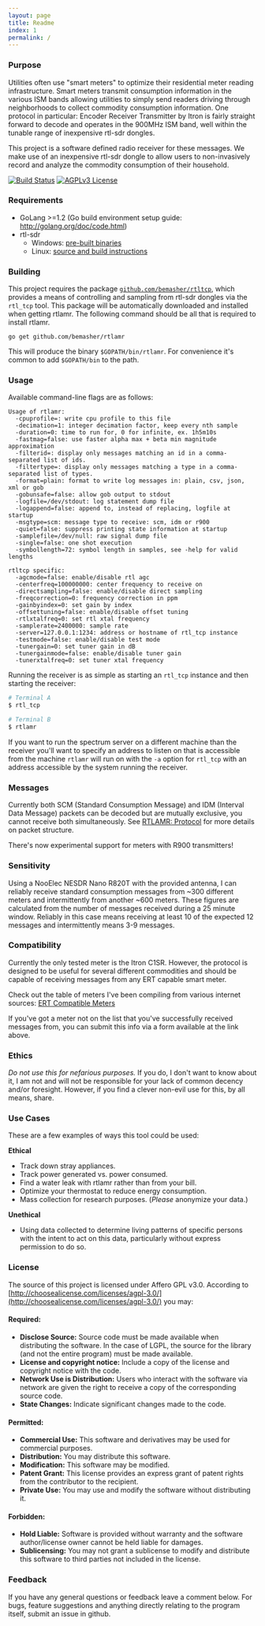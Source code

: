 ```yaml
---
layout: page
title: Readme
index: 1
permalink: /
---
```


### Purpose
Utilities often use "smart meters" to optimize their residential meter reading infrastructure. Smart meters transmit consumption information in the various ISM bands allowing utilities to simply send readers driving through neighborhoods to collect commodity consumption information. One protocol in particular: Encoder Receiver Transmitter by Itron is fairly straight forward to decode and operates in the 900MHz ISM band, well within the tunable range of inexpensive rtl-sdr dongles.

This project is a software defined radio receiver for these messages. We make use of an inexpensive rtl-sdr dongle to allow users to non-invasively record and analyze the commodity consumption of their household.

[![Build Status](http://img.shields.io/travis/bemasher/rtlamr.svg?style=flat)](https://travis-ci.org/bemasher/rtlamr) [![AGPLv3 License](http://img.shields.io/badge/license-AGPLv3-blue.svg?style=flat)](http://choosealicense.com/licenses/agpl-3.0/)

### Requirements
 * GoLang >=1.2 (Go build environment setup guide: http://golang.org/doc/code.html)
 * rtl-sdr
   * Windows: [pre-built binaries](http://sdr.osmocom.org/trac/attachment/wiki/rtl-sdr/RelWithDebInfo.zip)
   * Linux: [source and build instructions](http://sdr.osmocom.org/trac/wiki/rtl-sdr)

### Building
This project requires the package [`github.com/bemasher/rtltcp`](http://godoc.org/github.com/bemasher/rtltcp), which provides a means of controlling and sampling from rtl-sdr dongles via the `rtl_tcp` tool. This package will be automatically downloaded and installed when getting rtlamr. The following command should be all that is required to install rtlamr.

    go get github.com/bemasher/rtlamr

This will produce the binary `$GOPATH/bin/rtlamr`. For convenience it's common to add `$GOPATH/bin` to the path.

### Usage
Available command-line flags are as follows:

```
Usage of rtlamr:
  -cpuprofile=: write cpu profile to this file
  -decimation=1: integer decimation factor, keep every nth sample
  -duration=0: time to run for, 0 for infinite, ex. 1h5m10s
  -fastmag=false: use faster alpha max + beta min magnitude approximation
  -filterid=: display only messages matching an id in a comma-separated list of ids.
  -filtertype=: display only messages matching a type in a comma-separated list of types.
  -format=plain: format to write log messages in: plain, csv, json, xml or gob
  -gobunsafe=false: allow gob output to stdout
  -logfile=/dev/stdout: log statement dump file
  -logappend=false: append to, instead of replacing, logfile at startup
  -msgtype=scm: message type to receive: scm, idm or r900
  -quiet=false: suppress printing state information at startup
  -samplefile=/dev/null: raw signal dump file
  -single=false: one shot execution
  -symbollength=72: symbol length in samples, see -help for valid lengths

rtltcp specific:
  -agcmode=false: enable/disable rtl agc
  -centerfreq=100000000: center frequency to receive on
  -directsampling=false: enable/disable direct sampling
  -freqcorrection=0: frequency correction in ppm
  -gainbyindex=0: set gain by index
  -offsettuning=false: enable/disable offset tuning
  -rtlxtalfreq=0: set rtl xtal frequency
  -samplerate=2400000: sample rate
  -server=127.0.0.1:1234: address or hostname of rtl_tcp instance
  -testmode=false: enable/disable test mode
  -tunergain=0: set tuner gain in dB
  -tunergainmode=false: enable/disable tuner gain
  -tunerxtalfreq=0: set tuner xtal frequency
```

Running the receiver is as simple as starting an `rtl_tcp` instance and then starting the receiver:

```bash
# Terminal A
$ rtl_tcp

# Terminal B
$ rtlamr
```

If you want to run the spectrum server on a different machine than the receiver you'll want to specify an address to listen on that is accessible from the machine `rtlamr` will run on with the `-a` option for `rtl_tcp` with an address accessible by the system running the receiver.

### Messages
Currently both SCM (Standard Consumption Message) and IDM (Interval Data Message) packets can be decoded but are mutually exclusive, you cannot receive both simultaneously. See [RTLAMR: Protocol](http://bemasher.github.io/rtlamr/protocol.html) for more details on packet structure.

There's now experimental support for meters with R900 transmitters!

### Sensitivity
Using a NooElec NESDR Nano R820T with the provided antenna, I can reliably receive standard consumption messages from ~300 different meters and intermittently from another ~600 meters. These figures are calculated from the number of messages received during a 25 minute window. Reliably in this case means receiving at least 10 of the expected 12 messages and intermittently means 3-9 messages.

### Compatibility
Currently the only tested meter is the Itron C1SR. However, the protocol is designed to be useful for several different commodities and should be capable of receiving messages from any ERT capable smart meter.

Check out the table of meters I've been compiling from various internet sources: [ERT Compatible Meters](https://github.com/bemasher/rtlamr/blob/master/meters.md)

If you've got a meter not on the list that you've successfully received messages from, you can submit this info via a form available at the link above.

### Ethics
_Do not use this for nefarious purposes._ If you do, I don't want to know about it, I am not and will not be responsible for your lack of common decency and/or foresight. However, if you find a clever non-evil use for this, by all means, share.

### Use Cases
These are a few examples of ways this tool could be used:

**Ethical**
 * Track down stray appliances.
 * Track power generated vs. power consumed.
 * Find a water leak with rtlamr rather than from your bill.
 * Optimize your thermostat to reduce energy consumption.
 * Mass collection for research purposes. (_Please_ anonymize your data.)

**Unethical**
 * Using data collected to determine living patterns of specific persons with the intent to act on this data, particularly without express permission to do so.

### License
The source of this project is licensed under Affero GPL v3.0. According to [http://choosealicense.com/licenses/agpl-3.0/](http://choosealicense.com/licenses/agpl-3.0/) you may:

#### Required:

 * **Disclose Source:** Source code must be made available when distributing the software. In the case of LGPL, the source for the library (and not the entire program) must be made available.
 * **License and copyright notice:** Include a copy of the license and copyright notice with the code.
 * **Network Use is Distribution:** Users who interact with the software via network are given the right to receive a copy of the corresponding source code.
 * **State Changes:** Indicate significant changes made to the code.

#### Permitted:

 * **Commercial Use:** This software and derivatives may be used for commercial purposes.
 * **Distribution:** You may distribute this software.
 * **Modification:** This software may be modified.
 * **Patent Grant:** This license provides an express grant of patent rights from the contributor to the recipient.
 * **Private Use:** You may use and modify the software without distributing it.

#### Forbidden:

 * **Hold Liable:** Software is provided without warranty and the software author/license owner cannot be held liable for damages.
 * **Sublicensing:** You may not grant a sublicense to modify and distribute this software to third parties not included in the license.

### Feedback
If you have any general questions or feedback leave a comment below. For bugs, feature suggestions and anything directly relating to the program itself, submit an issue in github.
